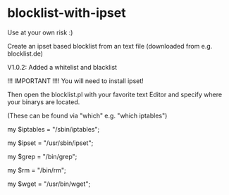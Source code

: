 blocklist-with-ipset
====================
Use at your own risk :)

Create an ipset based blocklist from an text file (downloaded from e.g. blocklist.de)

V1.0.2: Added a whitelist and blacklist

!!! IMPORTANT !!!!
You will need to install ipset!

Then open the blocklist.pl with your favorite text Editor and specify where your binarys are located.

(These can be found via "which" e.g. "which iptables")

my $iptables = "/sbin/iptables";

my $ipset = "/usr/sbin/ipset";

my $grep = "/bin/grep";

my $rm = "/bin/rm";

my $wget = "/usr/bin/wget";

